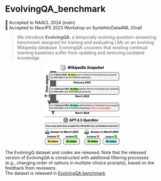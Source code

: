 # EvolvingQA_benchmark
🎉 Accepted to NAACL 2024 (main) <br>
🎉 Accepted to NeurIPS 2023 Workshop on SyntehticData4ML (Oral) <br>

> We introduce **EvolvingQA**, a temporally evolving question-answering benchmark designed for training and evaluating LMs on an evolving Wikipedia database. EvolvingQA uncovers that existing continual learning baselines suffer from updating and removing outdated knowledge.

<p align="center">
<img src="main_fig.png" width="50%" height="50%" alt=""></img>

The EvolvingQ dataset and codes are released. 
Note that the released version of EvolvingQA is constructed with additional filtering processes (e.g., changing order of options in multiple-choice prompts), based on the feedback from reviewers. <br>
The dataset is released in [EvolvingQA benchmark](https://www.dropbox.com/scl/fo/40omxt6ooi4k02sg9acrp/h?rlkey=8b9y0kq33tl0p3qou24l1yx2q&dl=0).

